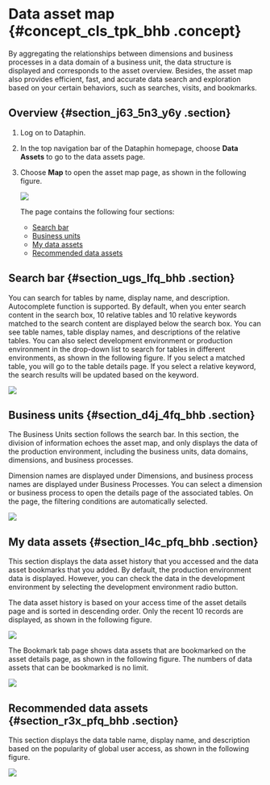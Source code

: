 # Data asset map {#concept_cls_tpk_bhb .concept}

By aggregating the relationships between dimensions and business processes in a data domain of a business unit, the data structure is displayed and corresponds to the asset overview. Besides, the asset map also provides efficient, fast, and accurate data search and exploration based on your certain behaviors, such as searches, visits, and bookmarks.

## Overview {#section_j63_5n3_y6y .section}

1.  Log on to Dataphin.
2.  In the top navigation bar of the Dataphin homepage, choose **Data Assets** to go to the data assets page.
3.  Choose **Map** to open the asset map page, as shown in the following figure.

    ![](http://static-aliyun-doc.oss-cn-hangzhou.aliyuncs.com/assets/img/136675/156291312340684_en-US.png)

    The page contains the following four sections:

    -   [Search bar](#section_ugs_lfq_bhb)
    -   [Business units](#section_d4j_4fq_bhb)
    -   [My data assets](#section_l4c_pfq_bhb)
    -   [Recommended data assets](#section_r3x_pfq_bhb)

## Search bar {#section_ugs_lfq_bhb .section}

You can search for tables by name, display name, and description. Autocomplete function is supported. By default, when you enter search content in the search box, 10 relative tables and 10 relative keywords matched to the search content are displayed below the search box. You can see table names, table display names, and descriptions of the relative tables. You can also select development environment or production environment in the drop-down list to search for tables in different environments, as shown in the following figure. If you select a matched table, you will go to the table details page. If you select a relative keyword, the search results will be updated based on the keyword.

![](http://static-aliyun-doc.oss-cn-hangzhou.aliyuncs.com/assets/img/136675/156291312340688_en-US.png)

## Business units {#section_d4j_4fq_bhb .section}

The Business Units section follows the search bar. In this section, the division of information echoes the asset map, and only displays the data of the production environment, including the business units, data domains, dimensions, and business processes.

Dimension names are displayed under Dimensions, and business process names are displayed under Business Processes. You can select a dimension or business process to open the details page of the associated tables. On the page, the filtering conditions are automatically selected.

![](http://static-aliyun-doc.oss-cn-hangzhou.aliyuncs.com/assets/img/136675/156291312440689_en-US.png)

## My data assets {#section_l4c_pfq_bhb .section}

This section displays the data asset history that you accessed and the data asset bookmarks that you added. By default, the production environment data is displayed. However, you can check the data in the development environment by selecting the development environment radio button.

The data asset history is based on your access time of the asset details page and is sorted in descending order. Only the recent 10 records are displayed, as shown in the following figure.

![](http://static-aliyun-doc.oss-cn-hangzhou.aliyuncs.com/assets/img/136675/156291312440691_en-US.png)

The Bookmark tab page shows data assets that are bookmarked on the asset details page, as shown in the following figure. The numbers of data assets that can be bookmarked is no limit.

![](http://static-aliyun-doc.oss-cn-hangzhou.aliyuncs.com/assets/img/136675/156291312440692_en-US.png)

## Recommended data assets {#section_r3x_pfq_bhb .section}

This section displays the data table name, display name, and description based on the popularity of global user access, as shown in the following figure.

![](http://static-aliyun-doc.oss-cn-hangzhou.aliyuncs.com/assets/img/136675/156291312440693_en-US.png)

